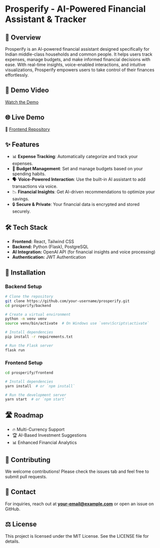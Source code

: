 # Prosperify - AI-Powered Financial Assistant & Tracker

## 🚀 Overview
Prosperify is an AI-powered financial assistant designed specifically for Indian middle-class households and common people. It helps users track expenses, manage budgets, and make informed financial decisions with ease. With real-time insights, voice-enabled interactions, and intuitive visualizations, Prosperify empowers users to take control of their finances effortlessly.

## 🎥 Demo Video
[Watch the Demo](https://youtu.be/83D2RGb9kv8)

## 🌐 Live Demo
🔗 [Frontend Repository](https://github.com/0xvish/prosperify-fe-53)

## ✨ Features
- 📊 **Expense Tracking**: Automatically categorize and track your expenses.
- 🏦 **Budget Management**: Set and manage budgets based on your spending habits.
- 🗣️ **Voice-Powered Interaction**: Use the built-in AI assistant to add transactions via voice.
- 📉 **Financial Insights**: Get AI-driven recommendations to optimize your savings.
- 🔒 **Secure & Private**: Your financial data is encrypted and stored securely.

## 🛠️ Tech Stack
- **Frontend:** React, Tailwind CSS
- **Backend:** Python (Flask), PostgreSQL
- **AI Integration:** OpenAI API (for financial insights and voice processing)
- **Authentication:** JWT Authentication

## 📜 Installation
### Backend Setup
```bash
# Clone the repository
git clone https://github.com/your-username/prosperify.git
cd prosperify/backend

# Create a virtual environment
python -m venv venv
source venv/bin/activate  # On Windows use `venv\Scripts\activate`

# Install dependencies
pip install -r requirements.txt

# Run the Flask server
flask run
```

### Frontend Setup
```bash
cd prosperify/frontend

# Install dependencies
yarn install  # or `npm install`

# Run the development server
yarn start  # or `npm start`
```

## 🛣️ Roadmap
- 🔥 Multi-Currency Support
- 🏆 AI-Based Investment Suggestions
- 📊 Enhanced Financial Analytics

## 🤝 Contributing
We welcome contributions! Please check the issues tab and feel free to submit pull requests.

## 📩 Contact
For inquiries, reach out at **your-email@example.com** or open an issue on GitHub.

## ⚖️ License
This project is licensed under the MIT License. See the LICENSE file for details.

